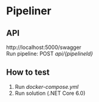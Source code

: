 # Pipeliner
## API 
http://localhost:5000/swagger  
Run pipeline: POST *api/{pipelineId}*
## How to test
1) Run *docker-compose.yml*
2) Run solution (.NET Core 6.0)
